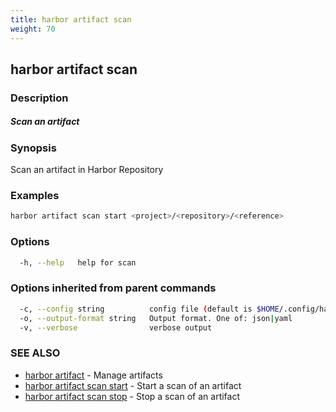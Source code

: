 ```yaml
---
title: harbor artifact scan
weight: 70
---
```

## harbor artifact scan

### Description

##### Scan an artifact

### Synopsis

Scan an artifact in Harbor Repository

### Examples

```sh
harbor artifact scan start <project>/<repository>/<reference>
```

### Options

```sh
  -h, --help   help for scan
```

### Options inherited from parent commands

```sh
  -c, --config string          config file (default is $HOME/.config/harbor-cli/config.yaml)
  -o, --output-format string   Output format. One of: json|yaml
  -v, --verbose                verbose output
```

### SEE ALSO

* [harbor artifact](harbor-artifact.md)	 - Manage artifacts
* [harbor artifact scan start](harbor-artifact-scan-start.md)	 - Start a scan of an artifact
* [harbor artifact scan stop](harbor-artifact-scan-stop.md)	 - Stop a scan of an artifact

